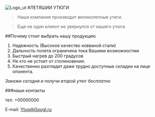 ![Logo_ut](http://antikvariat-online.ru/wp-content/uploads/2017/03/image239.jpg)
#ЛЕТЯШИИ УТЮГИ

>Наша компания производит великолепные утиги.

>Еще не один клиент не увернулся от нашего утюга

##Почему стоит выбрать нашу продукцию
1. Надежность (Высокое качество ковваной стали)
2. Дальность полета ограничена тока Вашими возможностми
3. Быстрый нагрев до 200 градусов
4. Не кто не устоит от столкновения.
5. Качественно разгладит даже трудно доступные складки на лице опонента.

*Закажи сегодня и получи второй утюг бесплатно*

###наши контакты

тел. +00000000

E-mail: [Ytug@Googl.ru](#)